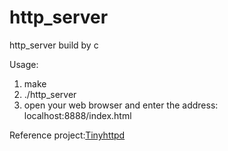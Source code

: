 # http_server
http_server build by c

Usage:
1. make
2. ./http_server
3. open your web browser and enter the address: localhost:8888/index.html


Reference project:[Tinyhttpd](http://sourceforge.net/projects/tinyhttpd/)
